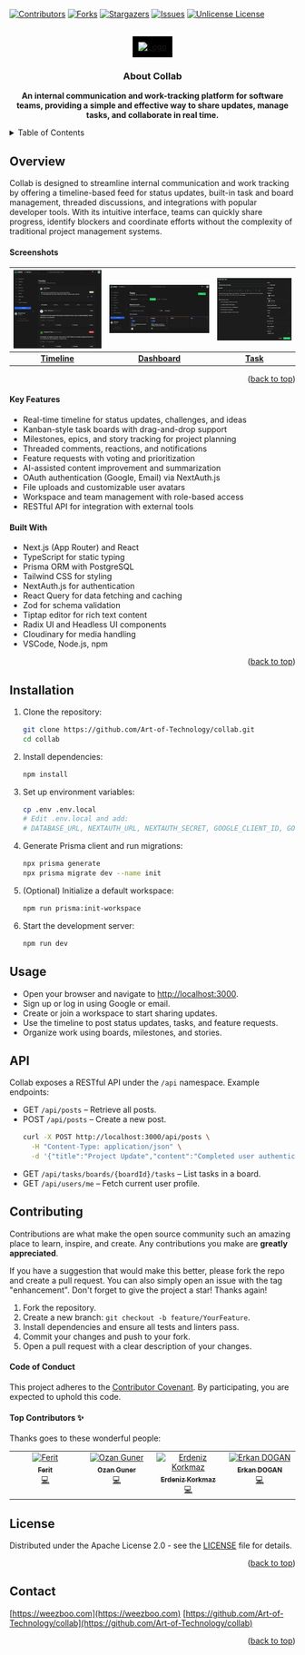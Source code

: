 <a id="readme-top"></a>

[![Contributors][contributors-shield]][contributors-url]
[![Forks][forks-shield]][forks-url]
[![Stargazers][stars-shield]][stars-url]
[![Issues][issues-shield]][issues-url]
[![Unlicense License][license-shield]][license-url]

<!-- PROJECT LOGO -->
<br />
<div align="center" >
  <a href="https://github.com/Art-of-Technology/collab" style="background-color: black; padding: 10px; display: inline-block;">
    <img src="https://teams.weezboo.com/_next/image?url=%2Flogo-v2.png&w=128&q=75"  alt="Logo" width="128">
  </a>
  <h3 align="center">About Collab</h3>

  <p align="center">
    <strong>An internal communication and work-tracking platform for software teams, providing a simple and effective way to share updates, manage tasks, and collaborate in real time.
    </strong>
  </p>
</div>

<!-- TABLE OF CONTENTS -->
<details>
  <summary>Table of Contents</summary>
  <ol>
    <li>
      <a href="#overview">Overview</a>
      <ul>
        <li><a href="#screenshots">Screenshots</a></li>
        <li><a href="#key-features">Key Features</a></li>
        <li><a href="#built-with">Built With</a></li>
      </ul>
    </li>
    <li><a href="#installation">Installation</a></li>
    <li><a href="#usage">Usage</a></li>
    <li><a href="#api">API</a></li>
    <li><a href="#contributing">Contributing</a>
      <ul>
        <li><a href="#code-of-conduct">Code of Conduct</a></li>
        <li><a href="#top-contributors">Top Contributors</a></li>
      </ul>
    </li>
    <li><a href="#license">License</a></li>
    <li><a href="#contact">Contact</a></li>
  </ol>
</details>

## Overview

Collab is designed to streamline internal communication and work tracking by offering a timeline-based feed for status updates, built-in task and board management, threaded discussions, and integrations with popular developer tools. With its intuitive interface, teams can quickly share progress, identify blockers and coordinate efforts without the complexity of traditional project management systems.

#### Screenshots

| ![Timeline](/public/screenshots/Screenshot-3.png) | ![Dashboard](/public/screenshots/Screenshot-2.png) | ![Task](/public/screenshots/Screenshot-1.png) |
|:--:|:--:|:--:|
| [**Timeline**](/public/screenshots/Screenshot-3.png) | [**Dashboard**](/public/screenshots/Screenshot-2.png) | [**Task**](/public/screenshots/Screenshot-1.png) |

<p align="right">(<a href="#readme-top">back to top</a>)</p>

#### Key Features

- Real-time timeline for status updates, challenges, and ideas
- Kanban-style task boards with drag-and-drop support
- Milestones, epics, and story tracking for project planning
- Threaded comments, reactions, and notifications
- Feature requests with voting and prioritization
- AI-assisted content improvement and summarization
- OAuth authentication (Google, Email) via NextAuth.js
- File uploads and customizable user avatars
- Workspace and team management with role-based access
- RESTful API for integration with external tools

#### Built With

- Next.js (App Router) and React
- TypeScript for static typing
- Prisma ORM with PostgreSQL
- Tailwind CSS for styling
- NextAuth.js for authentication
- React Query for data fetching and caching
- Zod for schema validation
- Tiptap editor for rich text content
- Radix UI and Headless UI components
- Cloudinary for media handling
- VSCode, Node.js, npm

<p align="right">(<a href="#readme-top">back to top</a>)</p>

## Installation

1. Clone the repository:
   ```bash
   git clone https://github.com/Art-of-Technology/collab.git
   cd collab
   ```
2. Install dependencies:
   ```bash
   npm install
   ```
3. Set up environment variables:
   ```bash
   cp .env .env.local
   # Edit .env.local and add:
   # DATABASE_URL, NEXTAUTH_URL, NEXTAUTH_SECRET, GOOGLE_CLIENT_ID, GOOGLE_CLIENT_SECRET, OPENAI_KEY
   ```
4. Generate Prisma client and run migrations:
   ```bash
   npx prisma generate
   npx prisma migrate dev --name init
   ```
5. (Optional) Initialize a default workspace:
   ```bash
   npm run prisma:init-workspace
   ```
6. Start the development server:
   ```bash
   npm run dev
   ```

## Usage

- Open your browser and navigate to [http://localhost:3000](http://localhost:3000).
- Sign up or log in using Google or email.
- Create or join a workspace to start sharing updates.
- Use the timeline to post status updates, tasks, and feature requests.
- Organize work using boards, milestones, and stories.

## API

Collab exposes a RESTful API under the `/api` namespace. Example endpoints:

- GET `/api/posts` – Retrieve all posts.
- POST `/api/posts` – Create a new post.
  ```bash
  curl -X POST http://localhost:3000/api/posts \
    -H "Content-Type: application/json" \
    -d '{"title":"Project Update","content":"Completed user authentication."}'
  ```
- GET `/api/tasks/boards/{boardId}/tasks` – List tasks in a board.
- GET `/api/users/me` – Fetch current user profile.

## Contributing

Contributions are what make the open source community such an amazing place to learn, inspire, and create. Any contributions you make are **greatly appreciated**.

If you have a suggestion that would make this better, please fork the repo and create a pull request. You can also simply open an issue with the tag "enhancement".
Don't forget to give the project a star! Thanks again!

1. Fork the repository.
2. Create a new branch: `git checkout -b feature/YourFeature`.
3. Install dependencies and ensure all tests and linters pass.
4. Commit your changes and push to your fork.
5. Open a pull request with a clear description of your changes.

#### Code of Conduct
This project adheres to the [Contributor Covenant](CODE_OF_CONDUCT.md). By participating, you are expected to uphold this code.

#### Top Contributors ✨

Thanks goes to these wonderful people:

<!-- ALL-CONTRIBUTORS-LIST:START - Do not remove or modify this section -->
<!-- prettier-ignore-start -->
<!-- markdownlint-disable -->
<table>
  <tbody>
    <tr>
      <td align="center" valign="top" width="14.28%"><a href="https://github.com/redoh"><img src="https://avatars.githubusercontent.com/u/38852479?v=4?s=100" width="100px;" alt="Ferit"/><br /><sub><b>Ferit</b></sub></a><br /><a href="https://github.com/Art-of-Technology/collab/commits?author=redoh" title="Code">💻</a></td>
      <td align="center" valign="top" width="14.28%"><a href="https://github.com/ozngnr"><img src="https://avatars.githubusercontent.com/u/67223977?v=4?s=100" width="100px;" alt="Ozan Guner"/><br /><sub><b>Ozan Guner</b></sub></a><br /><a href="https://github.com/Art-of-Technology/collab/commits?author=ozngnr" title="Code">💻</a></td>
      <td align="center" valign="top" width="14.28%"><a href="https://github.com/erdenizko"><img src="https://avatars.githubusercontent.com/u/168836048?v=4?s=100" width="100px;" alt="Erdeniz Korkmaz"/><br /><sub><b>Erdeniz Korkmaz</b></sub></a><br /><a href="https://github.com/Art-of-Technology/collab/commits?author=erdenizko" title="Code">💻</a></td>
      <td align="center" valign="top" width="14.28%"><a href="https://github.com/erkandogan"><img src="https://avatars.githubusercontent.com/u/36661336?v=4?s=100" width="100px;" alt="Erkan DOGAN"/><br /><sub><b>Erkan DOGAN</b></sub></a><br /><a href="https://github.com/Art-of-Technology/collab/commits?author=erkandogan" title="Code">💻</a></td>
    </tr>
  </tbody>
</table>

<!-- markdownlint-restore -->
<!-- prettier-ignore-end -->

<!-- ALL-CONTRIBUTORS-LIST:END -->

## License

Distributed under the Apache License 2.0 - see the [LICENSE](./LICENSE.txt) file for details.

<p align="right">(<a href="#readme-top">back to top</a>)</p>

## Contact

[https://weezboo.com](https://weezboo.com)
[https://github.com/Art-of-Technology/collab](https://github.com/Art-of-Technology/collab)

<p align="right">(<a href="#readme-top">back to top</a>)</p>


<!-- MARKDOWN LINKS & IMAGES -->
<!-- https://www.markdownguide.org/basic-syntax/#reference-style-links -->
[contact-email]: hello@weezboo.com
[security-email]: hello@weezboo.com
[documentation-url]: https://github.com/Art-of-Technology/collab/wiki
[contributors-shield]: https://img.shields.io/github/contributors/Art-of-Technology/collab.svg?style=for-the-badge
[contributors-url]: https://github.com/Art-of-Technology/collab/graphs/contributors
[forks-shield]: https://img.shields.io/github/forks/Art-of-Technology/collab.svg?style=for-the-badge
[forks-url]: https://github.com/Art-of-Technology/collab/network/members
[stars-shield]: https://img.shields.io/github/stars/Art-of-Technology/collab.svg?style=for-the-badge
[stars-url]: https://github.com/Art-of-Technology/collab/stargazers
[issues-shield]: https://img.shields.io/github/issues/Art-of-Technology/collab.svg?style=for-the-badge
[issues-url]: https://github.com/Art-of-Technology/collab/issues
[license-shield]: https://img.shields.io/github/license/Art-of-Technology/collab.svg?style=for-the-badge
[license-url]: https://github.com/Art-of-Technology/collab/blob/main/LICENSE.txt